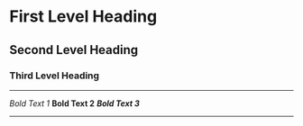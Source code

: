 # First Level Heading
## Second Level Heading
### Third Level Heading

***

*Bold Text 1*
**Bold Text 2**
***Bold Text 3***

***
